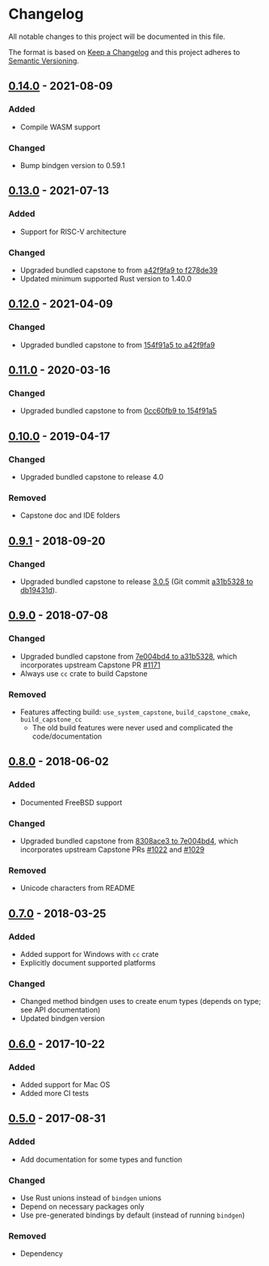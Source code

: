# Changelog
All notable changes to this project will be documented in this file.

The format is based on [Keep a Changelog](https://keepachangelog.com/en/1.0.0/)
and this project adheres to [Semantic Versioning](https://semver.org/spec/v2.0.0.html).

## [0.14.0] - 2021-08-09

### Added
- Compile WASM support

### Changed
- Bump bindgen version to 0.59.1

## [0.13.0] - 2021-07-13

### Added
- Support for RISC-V architecture

### Changed
- Upgraded bundled capstone to from [a42f9fa9 to f278de39](https://github.com/aquynh/capstone/compare/a42f9fa9...f278de39)
- Updated minimum supported Rust version to 1.40.0

## [0.12.0] - 2021-04-09
### Changed
- Upgraded bundled capstone to from [154f91a5 to a42f9fa9](https://github.com/aquynh/capstone/compare/154f91a5...a42f9fa9)

## [0.11.0] - 2020-03-16
### Changed
- Upgraded bundled capstone to from [0cc60fb9 to 154f91a5](https://github.com/aquynh/capstone/compare/0cc60fb9...154f91a5)

## [0.10.0] - 2019-04-17
### Changed
- Upgraded bundled capstone to release 4.0

### Removed
- Capstone doc and IDE folders

## [0.9.1] - 2018-09-20
### Changed
- Upgraded bundled capstone to release [3.0.5](https://github.com/aquynh/capstone/releases/tag/3.0.5)
  (Git commit [a31b5328 to db19431d](https://github.com/aquynh/capstone/compare/a31b5328...db19431d)).

## [0.9.0] - 2018-07-08

### Changed
- Upgraded bundled capstone from
  [7e004bd4 to a31b5328](https://github.com/aquynh/capstone/compare/7e004bd4...a31b5328),
  which incorporates upstream Capstone PR
  [#1171](https://github.com/aquynh/capstone/pull/1171)
- Always use `cc` crate to build Capstone

### Removed
- Features affecting build: `use_system_capstone`, `build_capstone_cmake`, `build_capstone_cc`
    - The old build features were never used and complicated the code/documentation

## [0.8.0] - 2018-06-02
### Added
- Documented FreeBSD support

### Changed
- Upgraded bundled capstone from
  [8308ace3 to 7e004bd4](https://github.com/aquynh/capstone/compare/8308ace3...7e004bd4),
  which incorporates upstream Capstone PRs
  [#1022](https://github.com/aquynh/capstone/pull/1022) and
  [#1029](https://github.com/aquynh/capstone/pull/1029)

### Removed
- Unicode characters from README

## [0.7.0] - 2018-03-25
### Added
- Added support for Windows with `cc` crate
- Explicitly document supported platforms

### Changed
- Changed method bindgen uses to create enum types (depends on type; see API documentation)
- Updated bindgen version

## [0.6.0] - 2017-10-22
### Added
- Added support for Mac OS
- Added more CI tests

## [0.5.0] - 2017-08-31
### Added
- Add documentation for some types and function

### Changed
- Use Rust unions instead of `bindgen` unions
- Depend on necessary packages only
- Use pre-generated bindings by default (instead of running `bindgen`)

### Removed
- Dependency

[0.14.0]: https://github.com/capstone-rust/capstone-rs/compare/capstone-sys-v0.13.0...capstone-sys-v0.14.0
[0.13.0]: https://github.com/capstone-rust/capstone-rs/compare/capstone-sys-v0.12.0...capstone-sys-v0.13.0
[0.12.0]: https://github.com/capstone-rust/capstone-rs/compare/capstone-sys-v0.11.0...capstone-sys-v0.12.0
[0.11.0]: https://github.com/capstone-rust/capstone-rs/compare/capstone-sys-v0.10.0...capstone-sys-v0.11.0
[0.10.0]: https://github.com/capstone-rust/capstone-rs/compare/capstone-sys-v0.9.1...capstone-sys-v0.10.0
[0.9.1]: https://github.com/capstone-rust/capstone-sys/compare/v0.9.0...v0.9.1
[0.9.0]: https://github.com/capstone-rust/capstone-sys/compare/v0.8.0...v0.9.0
[0.8.0]: https://github.com/capstone-rust/capstone-sys/compare/v0.7.0...v0.8.0
[0.7.0]: https://github.com/capstone-rust/capstone-sys/compare/v0.6.0...v0.7.0
[0.6.0]: https://github.com/capstone-rust/capstone-sys/compare/v0.5.0...v0.6.0
[0.5.0]: https://github.com/capstone-rust/capstone-sys/releases/tag/v0.5.0
